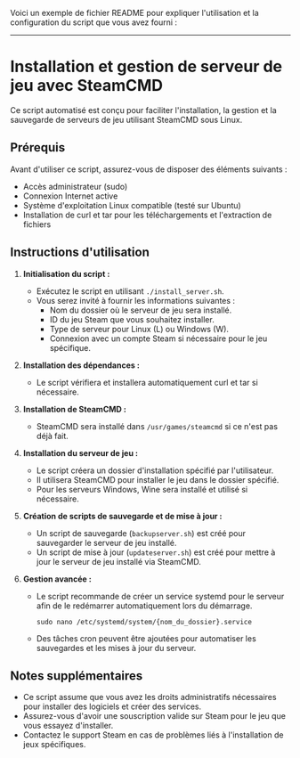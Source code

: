 Voici un exemple de fichier README pour expliquer l'utilisation et la configuration du script que vous avez fourni :

---

# Installation et gestion de serveur de jeu avec SteamCMD

Ce script automatisé est conçu pour faciliter l'installation, la gestion et la sauvegarde de serveurs de jeu utilisant SteamCMD sous Linux.

## Prérequis

Avant d'utiliser ce script, assurez-vous de disposer des éléments suivants :

- Accès administrateur (sudo)
- Connexion Internet active
- Système d'exploitation Linux compatible (testé sur Ubuntu)
- Installation de curl et tar pour les téléchargements et l'extraction de fichiers

## Instructions d'utilisation

1. **Initialisation du script :**
   - Exécutez le script en utilisant `./install_server.sh`.
   - Vous serez invité à fournir les informations suivantes :
     - Nom du dossier où le serveur de jeu sera installé.
     - ID du jeu Steam que vous souhaitez installer.
     - Type de serveur pour Linux (L) ou Windows (W).
     - Connexion avec un compte Steam si nécessaire pour le jeu spécifique.

2. **Installation des dépendances :**
   - Le script vérifiera et installera automatiquement curl et tar si nécessaire.

3. **Installation de SteamCMD :**
   - SteamCMD sera installé dans `/usr/games/steamcmd` si ce n'est pas déjà fait.

4. **Installation du serveur de jeu :**
   - Le script créera un dossier d'installation spécifié par l'utilisateur.
   - Il utilisera SteamCMD pour installer le jeu dans le dossier spécifié.
   - Pour les serveurs Windows, Wine sera installé et utilisé si nécessaire.

5. **Création de scripts de sauvegarde et de mise à jour :**
   - Un script de sauvegarde (`backupserver.sh`) est créé pour sauvegarder le serveur de jeu installé.
   - Un script de mise à jour (`updateserver.sh`) est créé pour mettre à jour le serveur de jeu installé via SteamCMD.

6. **Gestion avancée :**
   - Le script recommande de créer un service systemd pour le serveur afin de le redémarrer automatiquement lors du démarrage.
     ```
     sudo nano /etc/systemd/system/{nom_du_dossier}.service
     ```
   - Des tâches cron peuvent être ajoutées pour automatiser les sauvegardes et les mises à jour du serveur.

## Notes supplémentaires

- Ce script assume que vous avez les droits administratifs nécessaires pour installer des logiciels et créer des services.
- Assurez-vous d'avoir une souscription valide sur Steam pour le jeu que vous essayez d'installer.
- Contactez le support Steam en cas de problèmes liés à l'installation de jeux spécifiques.
